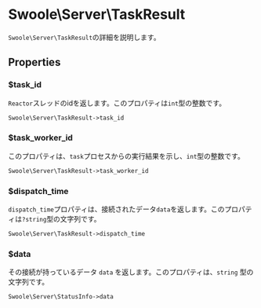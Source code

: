 # Swoole\Server\TaskResult

`Swoole\Server\TaskResult`の詳細を説明します。
## Properties
### $task_id
`Reactor`スレッドのidを返します。このプロパティは`int`型の整数です。

```php
Swoole\Server\TaskResult->task_id
```
### $task_worker_id
このプロパティは、`task`プロセスからの実行結果を示し、`int`型の整数です。

```php
Swoole\Server\TaskResult->task_worker_id
```
### $dispatch_time
`dispatch_time`プロパティは、接続されたデータ`data`を返します。このプロパティは`?string`型の文字列です。

```php
Swoole\Server\TaskResult->dispatch_time
```
### $data
その接続が持っているデータ `data` を返します。このプロパティは、`string` 型の文字列です。

```php
Swoole\Server\StatusInfo->data
```
